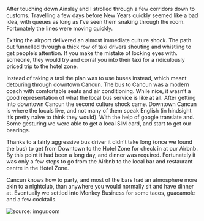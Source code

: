 After touching down Ainsley and I strolled through a few corridors down to customs. Travelling a few days before New Years quickly seemed like a bad idea, with queues as long as I’ve seen them snaking through the room. Fortunately the lines were moving quickly.

Exiting the airport delivered an almost immediate culture shock. The path out funnelled through a thick row of taxi drivers shouting and whistling to get people’s attention. If you make the mistake of locking eyes with. someone, they would try and corral you into their taxi for a ridiculously priced trip to the hotel zone.

Instead of taking a taxi the plan was to use buses instead, which meant detouring through downtown Cancun. The bus to Cancun was a modern coach with comfortable seats and air conditioning. While nice, it wasn’t a good representation of what the local bus service is like at all. After getting into downtown Cancun the second culture shock came. Downtown Cancun is where the locals live, and not many of them speak English (in hindsight it’s pretty naive to think they would). With the help of google translate and. Some gesturing we were able to get a local SIM card,  and start to get our bearings.

Thanks to a fairly aggressive bus driver it didn’t take long (once we found the bus) to get from Downtown to the Hotel Zone for check in at our Airbnb. By this point it had been a long day, and dinner was required. Fortunately it was only a few steps to go from the Airbnb to the local bar and restaurant centre in the Hotel Zone.

Cancun knows how to party, and most of the bars had an atmosphere more akin to a nightclub, than anywhere you would normally sit and have dinner at. Eventually we settled into Monkey Business for some tacos, guacamole and a few cocktails.

<img src="https://i.imgur.com/T2A1yyx.jpg" title="source: imgur.com" />
